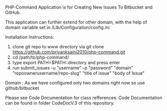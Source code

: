 PHP-Command Application is for Creating New Issues To Bitbucket and GitHub.

This application can further extend for other domain, with the help of domain 
variable set in /Lib/Configuration/config.ini

Installation Instructions:

1. clone git repo to www directory via git clone https://github.com/priyanksaini2010/php-command.git
2. cd /path/to/php-command/
3. type export PATH=$PATH::directory and press enter
4. run submit_issues -u "username" -p "password" "domain" "repoownerusername/repo-slug" "title of issue" "body of Issue"

Domain : As we have configured only two domains right now so use  github/bitbucket <For Adding more Please See Extend.md>


Please see Code Documentation for class refferences.
Code Documentation can be found in folder CodeDocV.3 of this repository.


